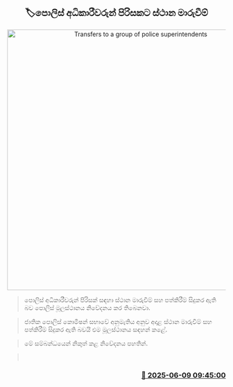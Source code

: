 <p align='center'><b><h2 align='center' title='Transfers to a group of police superintendents'>🏷පොලිස් අධිකාරීවරුන් පිරිසකට ස්ථාන මාරුවීම්</h2></b></p>
<p align='center'><img src='https://helakuru.sgp1.cdn.digitaloceanspaces.com/esana/images/lib/srilanka-police[1].jpg' width='600' alt='Transfers to a group of police superintendents'></p>

> පොලිස් අධිකාරීවරුන් පිරිසක් සඳහා ස්ථාන මාරුවීම් සහ පත්කිරීම් සිදුකර ඇති බව පොලිස් මූලස්ථානය නිවේදනය කර තිබෙනවා.

> ජාතික පොලිස් කොමිෂන් සභාවේ අනුමැතිය අනුව අදාළ ස්ථාන මාරුවීම් සහ පත්කිරීම් සිදුකර ඇති බවයි එම මූලස්ථානය සඳහන් කළේ.

> මේ සම්බන්ධයෙන් නිකුත් කළ නිවේදනය පහතින්.

>  



<h3 align='right'><a href='https://www.helakuru.lk/esana/p/110831/'>📅 2025-06-09 09:45:00</a></h3>
